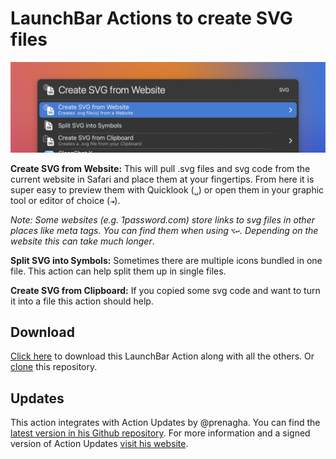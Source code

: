 # LaunchBar Actions to create SVG files

<img src="01.jpg" width="820"/> 


**Create SVG from Website:** This will pull .svg files and svg code from the current website in Safari and place them at your fingertips. From here it is super easy to preview them with Quicklook (`‌␣`) or open them in your graphic tool or editor of choice (`⇥`). 

*Note: Some websites (e.g. 1password.com) store links to svg files in other places like meta tags. You can find them when using `⌥↩`. Depending on the website this can take much longer*.

**Split SVG into Symbols:** Sometimes there are multiple icons bundled in one file. This action can help split them up in single files.

**Create SVG from Clipboard:** If you copied some svg code and want to turn it into a file this action should help. 

## Download

[Click here](https://github.com/Ptujec/LaunchBar/archive/refs/heads/master.zip) to download this LaunchBar Action along with all the others. Or [clone](https://docs.github.com/en/repositories/creating-and-managing-repositories/cloning-a-repository) this repository.

## Updates

This action integrates with Action Updates by @prenagha. You can find the [latest version in his Github repository](https://github.com/prenagha/launchbar). For more information and a signed version of Action Updates [visit his website](https://renaghan.com/launchbar/action-updates/).